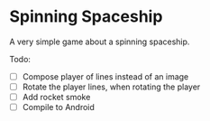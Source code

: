 # Spinning Spaceship
A very simple game about a spinning spaceship.

Todo:
- [ ] Compose player of lines instead of an image
- [ ] Rotate the player lines, when rotating the player
- [ ] Add rocket smoke
- [ ] Compile to Android
